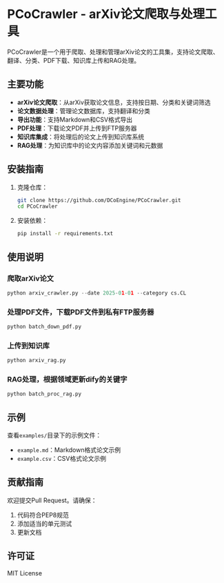 # PCoCrawler - arXiv论文爬取与处理工具

PCoCrawler是一个用于爬取、处理和管理arXiv论文的工具集，支持论文爬取、翻译、分类、PDF下载、知识库上传和RAG处理。

## 主要功能

- **arXiv论文爬取**：从arXiv获取论文信息，支持按日期、分类和关键词筛选
- **论文数据处理**：管理论文数据库，支持翻译和分类
- **导出功能**：支持Markdown和CSV格式导出
- **PDF处理**：下载论文PDF并上传到FTP服务器
- **知识库集成**：将处理后的论文上传到知识库系统
- **RAG处理**：为知识库中的论文内容添加关键词和元数据

## 安装指南

1. 克隆仓库：
   ```bash
   git clone https://github.com/DCoEngine/PCoCrawler.git
   cd PCoCrawler
   ```

2. 安装依赖：
   ```bash
   pip install -r requirements.txt
   ```

## 使用说明

### 爬取arXiv论文
```python
python arxiv_crawler.py --date 2025-01-01 --category cs.CL
```

### 处理PDF文件，下载PDF文件到私有FTP服务器
```python
python batch_down_pdf.py
```

### 上传到知识库
```python
python arxiv_rag.py
```

### RAG处理，根据领域更新dify的关键字
```python
python batch_proc_rag.py
```

## 示例

查看`examples/`目录下的示例文件：
- `example.md`：Markdown格式论文示例
- `example.csv`：CSV格式论文示例

## 贡献指南

欢迎提交Pull Request。请确保：
1. 代码符合PEP8规范
2. 添加适当的单元测试
3. 更新文档

## 许可证

MIT License
